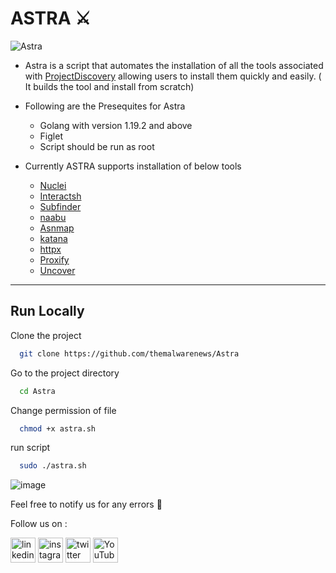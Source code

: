 
# ASTRA :crossed_swords:
![Astra](https://user-images.githubusercontent.com/100226024/229372304-6356f3ea-ad1f-4d8c-88ec-6cc49a0bbfb5.png)

+ Astra is a script that automates the installation of all the tools associated with [ProjectDiscovery](https://github.com/projectdiscovery/nuclei) allowing users to install them quickly and easily. ( It builds the tool and install from scratch)

+ Following are the Presequites for Astra
  * Golang with version 1.19.2 and above
  * Figlet
  * Script should be run as root

+ Currently ASTRA supports installation of below tools
  * [Nuclei](https://github.com/projectdiscovery/nuclei)
  * [Interactsh](https://github.com/projectdiscovery/interactsh)
  * [Subfinder](https://github.com/projectdiscovery/subfinder)
  * [naabu](https://github.com/projectdiscovery/naabu)
  * [Asnmap](https://github.com/projectdiscovery/asnmap)
  * [katana](https://github.com/projectdiscovery/katana)
  * [httpx](https://github.com/projectdiscovery/httpx)
  * [Proxify](https://github.com/projectdiscovery/proxify)
  * [Uncover](https://github.com/projectdiscovery/uncover)
 --- 
 ## Run Locally

Clone the project

```bash
  git clone https://github.com/themalwarenews/Astra
```

Go to the project directory

```bash
  cd Astra
```

Change permission of file

```bash
  chmod +x astra.sh
```

run script

```bash
  sudo ./astra.sh
``` 
  ![image](https://user-images.githubusercontent.com/100226024/229372719-47464d77-030d-4c51-8931-54dc23277b28.png)
  
  Feel free to notify us for any errors :slightly_smiling_face:
  
  Follow us on :

[<img src='https://user-images.githubusercontent.com/100226024/229274315-c12a320c-cf5b-44da-ae6d-f3811957663d.svg' alt='linkedin' height='40'>](https://www.linkedin.com/in/anonsharan/) 	 [<img src='https://user-images.githubusercontent.com/100226024/229274268-453d1eec-4d98-4dad-80c8-885b4c6d0854.svg' alt='instagram' height='40'>](https://www.instagram.com/hackwithsharan/)  [<img src='https://user-images.githubusercontent.com/100226024/229274348-8af09e55-c563-4e0c-9118-59af0fda9df9.svg' alt='twitter' height='40'>](https://twitter.com/anon_sharzzk)  [<img src='https://user-images.githubusercontent.com/100226024/229274377-07f7c7d2-2cf9-4bfc-8727-0eba0eb4cfe4.svg' alt='YouTube' height='40'>](https://www.youtube.com/channel/ByteTheories)


  
